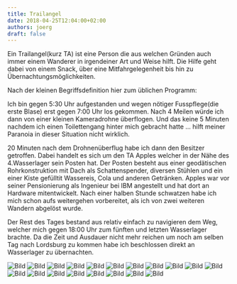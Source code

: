 ```yaml
---
title: Trailangel
date: 2018-04-25T12:04:00+02:00
authors: joerg
draft: false
---
```


Ein Trailangel(kurz TA) ist eine Person die aus welchen Gründen auch immer einem Wanderer in irgendeiner Art und Weise hilft. Die Hilfe geht dabei von einem Snack, über eine Mitfahrgelegenheit bis hin zu Übernachtungsmöglichkeiten.

Nach der kleinen Begriffsdefinition hier zum üblichen Programm:

Ich bin gegen 5:30 Uhr aufgestanden und wegen nötiger Fusspflege(die erste Blase) erst gegen 7:00 Uhr los gekommen. Nach 4 Meilen würde ich dann von einer kleinen Kameradrohne überflogen. Und das keine 5 Minuten nachdem ich einen Toilettengang hinter mich gebracht hatte ... hilft meiner Paranoia in dieser Situation nicht wirklich. 

20 Minuten nach dem Drohnenüberflug habe ich dann den Besitzer getroffen. Dabei handelt es sich um den TA Apples welcher in der Nähe des 4.Wasserlager sein Posten hat. Der Posten besteht aus einer geodätischen Rohrkonstruktion mit Dach als Schattenspender, diversen Stühlen und ein einer Kiste gefülltit Wassereis, Cola und anderen Getränken. Apples war vor seiner Pensionierung als Ingenieur bei IBM angestellt und hat dort an Hardware mitentwickelt. Nach einer halben Stunde schwatzen habe ich mich schon aufs weitergehen vorbereitet, als ich von zwei weiteren Wandern abgelöst wurde. 

Der Rest des Tages bestand aus relativ einfach zu navigieren dem Weg, welcher mich gegen 18:00 Uhr zum fünften und letzten Wasserlager brachte. Da die Zeit und Ausdauer nicht mehr reichen um noch am selben Tag nach Lordsburg zu kommen habe ich beschlossen direkt an Wasserlager zu übernachten.


![Bild](/images/OI000032.jpg "Bild")
![Bild](/images/OI000033.jpg "Bild")
![Bild](/images/OI000034.jpg "Bild")
![Bild](/images/OI000035.jpg	"Bild")
![Bild](/images/OI000036.jpg "Bild")
![Bild](/images/OI000038.jpg "Bild")
![Bild](/images/OI000042.jpg "Bild")
![Bild](/images/OI000043.jpg	 "Bild")
![Bild](/images/OI000045.jpg	 "Bild")
![Bild](/images/OI000047.jpg "Bild")
![Bild](/images/OI000048.jpg	 "Bild")
![Bild](/images/OI000050.jpg	 "Bild")
![Bild](/images/OI000051.jpg	 "Bild")
![Bild](/images/OI000052.jpg	 "Bild")
![Bild](/images/OI000054.jpg	 "Bild")
![Bild](/images/OI000055.jpg	 "Bild")
![Bild](/images/OI000056.jpg	 "Bild")
![Bild](/images/OI000057.jpg	 "Bild")
![Bild](/images/OI000058.jpg	 "Bild")



